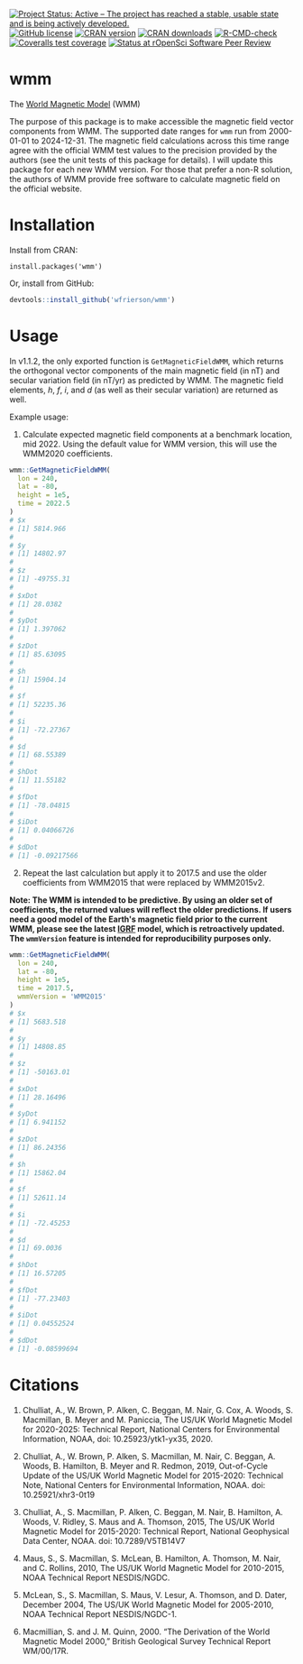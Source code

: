 <!-- badges: start -->
[![Project Status: Active – The project has reached a stable, usable state and is being actively developed.](https://www.repostatus.org/badges/latest/active.svg)](https://www.repostatus.org/#active)
[![GitHub license](https://img.shields.io/github/license/Naereen/StrapDown.js.svg)](/LICENSE)
[![CRAN version](https://www.r-pkg.org/badges/version/wmm)](https://cran.r-project.org/package=wmm)
[![CRAN downloads](https://cranlogs.r-pkg.org/badges/grand-total/wmm)](https://cran.r-project.org/package=wmm)
[![R-CMD-check](https://github.com/wfrierson/wmm/actions/workflows/R-CMD-check.yaml/badge.svg)](https://github.com/wfrierson/wmm/actions/workflows/R-CMD-check.yaml)
[![Coveralls test coverage](https://coveralls.io/repos/github/wfrierson/wmm/badge.svg)](https://coveralls.io/r/wfrierson/wmm?branch=main)
[![Status at rOpenSci Software Peer Review](https://badges.ropensci.org/522_status.svg)](https://github.com/ropensci/software-review/issues/522)
<!-- badges: end -->

# wmm
The [World Magnetic Model](https://www.ncei.noaa.gov/products/world-magnetic-model) (WMM)

The purpose of this package is to make accessible the magnetic field vector components from WMM. The supported date ranges for `wmm` run from 2000-01-01 to 2024-12-31. The magnetic field calculations across this time range agree with the official WMM test values to the precision provided by the authors (see the unit tests of this package for details). I will update this package for each new WMM version. For those that prefer a non-R solution, the authors of WMM provide free software to calculate magnetic field on the official website.

# Installation

Install from CRAN:

``` 
install.packages('wmm')
```

Or, install from GitHub:

``` r
devtools::install_github('wfrierson/wmm')

```

# Usage

In v1.1.2, the only exported function is `GetMagneticFieldWMM`, which returns the orthogonal vector components of the main magnetic field (in nT) and secular variation field (in nT/yr) as predicted by WMM. The magnetic field elements, _h_, _f_, _i_, and _d_ (as well as their secular variation) are returned as well.

Example usage: 

1. Calculate expected magnetic field components at a benchmark location, mid 2022. Using the default value for WMM version, this will use the WMM2020 coefficients.
``` r
wmm::GetMagneticFieldWMM(
  lon = 240,
  lat = -80,
  height = 1e5,
  time = 2022.5
)
# $x
# [1] 5814.966
#
# $y
# [1] 14802.97
#
# $z
# [1] -49755.31
#
# $xDot
# [1] 28.0382
#
# $yDot
# [1] 1.397062
#
# $zDot
# [1] 85.63095
#
# $h
# [1] 15904.14
#
# $f
# [1] 52235.36
#
# $i
# [1] -72.27367
#
# $d
# [1] 68.55389
#
# $hDot
# [1] 11.55182
#
# $fDot
# [1] -78.04815
#
# $iDot
# [1] 0.04066726
#
# $dDot
# [1] -0.09217566
```

2. Repeat the last calculation but apply it to 2017.5 and use the older coefficients from WMM2015 that were replaced by WMM2015v2. 

__Note: The WMM is intended to be predictive. By using an older set of coefficients, the returned values will reflect the older predictions. If users need a good model of the Earth's magnetic field prior to the current WMM, please see the latest [IGRF](https://www.ngdc.noaa.gov/IAGA/vmod/igrf.html) model, which is retroactively updated. The `wmmVersion` feature is intended for reproducibility purposes only.__
``` r
wmm::GetMagneticFieldWMM(
  lon = 240,
  lat = -80,
  height = 1e5,
  time = 2017.5,
  wmmVersion = 'WMM2015'
)
# $x
# [1] 5683.518
# 
# $y
# [1] 14808.85
# 
# $z
# [1] -50163.01
# 
# $xDot
# [1] 28.16496
# 
# $yDot
# [1] 6.941152
# 
# $zDot
# [1] 86.24356
# 
# $h
# [1] 15862.04
# 
# $f
# [1] 52611.14
# 
# $i
# [1] -72.45253
# 
# $d
# [1] 69.0036
# 
# $hDot
# [1] 16.57205
# 
# $fDot
# [1] -77.23403
# 
# $iDot
# [1] 0.04552524
# 
# $dDot
# [1] -0.08599694
```

# Citations

1. Chulliat, A., W. Brown, P. Alken, C. Beggan, M. Nair, G. Cox, A. Woods, 
S. Macmillan, B. Meyer and M. Paniccia, The US/UK World Magnetic Model for 
2020-2025: Technical Report, National Centers for Environmental Information, 
NOAA, doi: 10.25923/ytk1-yx35, 2020.

2. Chulliat, A., W. Brown, P. Alken, S. Macmillan, M. Nair, C. Beggan, A. Woods,
B. Hamilton, B. Meyer and R. Redmon, 2019, Out-of-Cycle Update of the
US/UK World Magnetic Model for 2015-2020: Technical Note, National
Centers for Environmental Information, NOAA. doi: 10.25921/xhr3-0t19

3. Chulliat, A., S. Macmillan, P. Alken, C. Beggan, M. Nair, B. Hamilton, A.
Woods, V. Ridley, S. Maus and A. Thomson, 2015, The US/UK World
Magnetic Model for 2015-2020: Technical Report, National Geophysical
Data Center, NOAA. doi: 10.7289/V5TB14V7

4. Maus, S., S. Macmillan, S. McLean, B. Hamilton, A. Thomson,
M. Nair, and C. Rollins, 2010, The US/UK World Magnetic Model
for 2010-2015, NOAA Technical Report NESDIS/NGDC.

5. McLean, S., S. Macmillan, S. Maus, V. Lesur, A.
Thomson, and D. Dater, December 2004, The
US/UK World Magnetic Model for 2005-2010,
NOAA Technical Report NESDIS/NGDC-1. 

6. Macmillian, S. and J. M. Quinn, 2000. 
“The Derivation of the World Magnetic Model 2000,” 
British Geological Survey Technical Report WM/00/17R.
